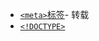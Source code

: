 
- [`<meta>`标签](https://segmentfault.com/a/1190000004279791)- 转载
- [`<!DOCTYPE>`](/Language/HTML/doctype.md)